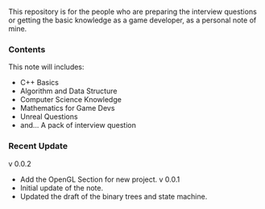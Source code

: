 This repository is for the people who are preparing the interview questions or getting the basic knowledge as a game developer, as a personal note of mine. 

### Contents  
This note will includes: 
- C++ Basics 
- Algorithm and Data Structure 
- Computer Science Knowledge 
- Mathematics for Game Devs 
- Unreal Questions 
- and... A pack of interview question

### Recent Update 
v 0.0.2 
- Add the OpenGL Section for new project. 
v 0.0.1 
- Initial update of the note.
- Updated the draft of the binary trees and state machine.
